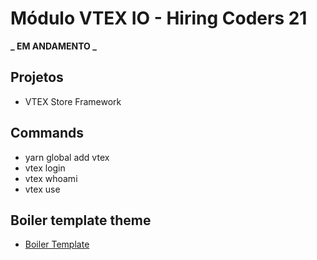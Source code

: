 # Módulo VTEX IO - Hiring Coders 21

**_ EM ANDAMENTO _**

## Projetos

- VTEX Store Framework

## Commands

- yarn global add vtex
- vtex login
- vtex whoami
- vtex use

## Boiler template theme

- [Boiler Template](https://github.com/vtex-apps/minimum-boilerplate-theme)
